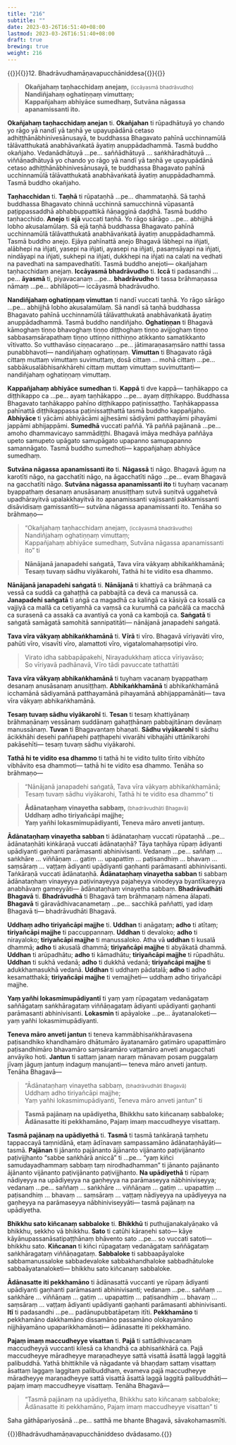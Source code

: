 ```yaml
---
title: "216"
subtitle: ""
date: 2023-03-26T16:51:40+08:00
lastmod: 2023-03-26T16:51:40+08:00
draft: true
brewing: true
weight: 216
---
```


{{<subtitle>}}{{<suttalink src="cnd16">}}12. Bhadrāvudhamāṇavapucchāniddesa{{</suttalink>}}{{</subtitle>}}

> **Okañjahaṃ taṇhacchidaṃ anejaṃ,** <small>(iccāyasmā bhadrāvudho)</small>  
> **Nandiñjahaṃ oghatiṇṇaṃ vimuttaṃ;**  
> **Kappañjahaṃ abhiyāce sumedhaṃ, Sutvāna nāgassa apanamissanti ito.**

**Okañjahaṃ taṇhacchidaṃ anejan** ti. **Okañjahan** ti rūpadhātuyā yo chando yo rāgo yā nandī yā taṇhā ye upayupādānā cetaso adhiṭṭhānābhinivesānusayā, te buddhassa Bhagavato pahīnā ucchinnamūlā tālāvatthukatā anabhāvaṅkatā āyatiṃ anuppādadhammā. Tasmā buddho okañjaho. Vedanādhātuyā …pe… saññādhātuyā … saṅkhāradhātuyā … viññāṇadhātuyā yo chando yo rāgo yā nandī yā taṇhā ye upayupādānā cetaso adhiṭṭhānābhinivesānusayā, te buddhassa Bhagavato pahīnā ucchinnamūlā tālāvatthukatā anabhāvaṅkatā āyatiṃ anuppādadhammā. Tasmā buddho okañjaho.

**Taṇhacchidan** ti. **Taṇhā** ti rūpataṇhā …pe… dhammataṇhā. Sā taṇhā buddhassa Bhagavato chinnā ucchinnā samucchinnā vūpasantā paṭippassaddhā abhabbuppattikā ñāṇagginā daḍḍhā. Tasmā buddho taṇhacchido. **Anejo** ti **ejā** vuccati taṇhā. Yo rāgo sārāgo …pe… abhijjhā lobho akusalamūlaṃ. Sā ejā taṇhā buddhassa Bhagavato pahīnā ucchinnamūlā tālāvatthukatā anabhāvaṅkatā āyatiṃ anuppādadhammā. Tasmā buddho anejo. Ejāya pahīnattā anejo Bhagavā lābhepi na iñjati, alābhepi na iñjati, yasepi na iñjati, ayasepi na iñjati, pasaṃsāyapi na iñjati, nindāyapi na iñjati, sukhepi na iñjati, dukkhepi na iñjati na calati na vedhati na pavedhati na sampavedhatīti. Tasmā buddho anejoti— okañjahaṃ taṇhacchidaṃ anejaṃ. **Iccāyasmā bhadrāvudho** ti. **Iccā** ti padasandhi …pe… **āyasmā** ti, piyavacanaṃ …pe… **bhadrāvudho** ti tassa brāhmaṇassa nāmaṃ …pe… abhilāpoti— iccāyasmā bhadrāvudho.

**Nandiñjahaṃ oghatiṇṇaṃ vimuttan** ti nandī vuccati taṇhā. Yo rāgo sārāgo …pe… abhijjhā lobho akusalamūlaṃ. Sā nandī sā taṇhā buddhassa Bhagavato pahīnā ucchinnamūlā tālāvatthukatā anabhāvaṅkatā āyatiṃ anuppādadhammā. Tasmā buddho nandiñjaho. **Oghatiṇṇan** ti Bhagavā kāmoghaṃ tiṇṇo bhavoghaṃ tiṇṇo diṭṭhoghaṃ tiṇṇo avijjoghaṃ tiṇṇo sabbasaṃsārapathaṃ tiṇṇo uttiṇṇo nitthiṇṇo atikkanto samatikkanto vītivatto. So vutthavāso ciṇṇacaraṇo …pe… jātimaraṇasaṃsāro natthi tassa punabbhavoti— nandiñjahaṃ oghatiṇṇaṃ. **Vimuttan** ti Bhagavato rāgā cittaṃ muttaṃ vimuttaṃ suvimuttaṃ, dosā cittaṃ … mohā cittaṃ …pe… sabbākusalābhisaṅkhārehi cittaṃ muttaṃ vimuttaṃ suvimuttanti— nandiñjahaṃ oghatiṇṇaṃ vimuttaṃ.

**Kappañjahaṃ abhiyāce sumedhan** ti. **Kappā** ti dve kappā— taṇhākappo ca diṭṭhikappo ca …pe… ayaṃ taṇhākappo …pe… ayaṃ diṭṭhikappo. Buddhassa Bhagavato taṇhākappo pahīno diṭṭhikappo paṭinissaṭṭho. Taṇhākappassa pahīnattā diṭṭhikappassa paṭinissaṭṭhattā tasmā buddho kappañjaho. **Abhiyāce** ti yācāmi abhiyācāmi ajjhesāmi sādiyāmi patthayāmi pihayāmi jappāmi abhijappāmi. **Sumedhā** vuccati paññā. Yā paññā pajānanā …pe… amoho dhammavicayo sammādiṭṭhi. Bhagavā imāya medhāya paññāya upeto samupeto upāgato samupāgato upapanno samupapanno samannāgato. Tasmā buddho sumedhoti— kappañjahaṃ abhiyāce sumedhaṃ.

**Sutvāna nāgassa apanamissanti ito** ti. **Nāgassā** ti nāgo. Bhagavā āguṃ na karotīti nāgo, na gacchatīti nāgo, na āgacchatīti nāgo …pe… evaṃ Bhagavā na gacchatīti nāgo. **Sutvāna nāgassa apanamissanti ito** ti tuyhaṃ vacanaṃ byappathaṃ desanaṃ anusāsanaṃ anusiṭṭhaṃ sutvā suṇitvā uggahetvā upadhārayitvā upalakkhayitvā ito apanamissanti vajissanti pakkamissanti disāvidisaṃ gamissantīti— sutvāna nāgassa apanamissanti ito. Tenāha so brāhmaṇo—

> “Okañjahaṃ taṇhacchidaṃ anejaṃ, <small>(iccāyasmā bhadrāvudho)</small>  
> Nandiñjahaṃ oghatiṇṇaṃ vimuttaṃ;  
> Kappañjahaṃ abhiyāce sumedhaṃ, Sutvāna nāgassa apanamissanti ito” ti

> **Nānājanā janapadehi saṅgatā, Tava vīra vākyaṃ abhikaṅkhamānā;**  
> **Tesaṃ tuvaṃ sādhu viyākarohi, Tathā hi te vidito esa dhammo.**

**Nānājanā janapadehi saṅgatā** ti. **Nānājanā** ti khattiyā ca brāhmaṇā ca vessā ca suddā ca gahaṭṭhā ca pabbajitā ca devā ca manussā ca. **Janapadehi saṅgatā** ti aṅgā ca magadhā ca kaliṅgā ca kāsiyā ca kosalā ca vajjiyā ca mallā ca cetiyamhā ca vaṃsā ca kurumhā ca pañcālā ca macchā ca surasenā ca assakā ca avantiyā ca yonā ca kambojā ca. **Saṅgatā** ti saṅgatā samāgatā samohitā sannipatitāti— nānājanā janapadehi saṅgatā.

**Tava vīra vākyaṃ abhikaṅkhamānā** ti. **Vīrā** ti vīro. Bhagavā vīriyavāti vīro, pahūti vīro, visavīti vīro, alamattoti vīro, vigatalomahaṃsotipi vīro.

> Virato idha sabbapāpakehi, Nirayadukkhaṃ aticca vīriyavāso;  
> So vīriyavā padhānavā, Vīro tādi pavuccate tathattāti

**Tava vīra vākyaṃ abhikaṅkhamānā** ti tuyhaṃ vacanaṃ byappathaṃ desanaṃ anusāsanaṃ anusiṭṭhaṃ. **Abhikaṅkhamānā** ti abhikaṅkhamānā icchamānā sādiyamānā patthayamānā pihayamānā abhijappamānāti— tava vīra vākyaṃ abhikaṅkhamānā.

**Tesaṃ tuvaṃ sādhu viyākarohī** ti. **Tesan** ti tesaṃ khattiyānaṃ brāhmaṇānaṃ vessānaṃ suddānaṃ gahaṭṭhānaṃ pabbajitānaṃ devānaṃ manussānaṃ. **Tuvan** ti Bhagavantaṃ bhaṇati. **Sādhu viyākarohī** ti sādhu ācikkhāhi desehi paññapehi paṭṭhapehi vivarāhi vibhajāhi uttānīkarohi pakāsehīti— tesaṃ tuvaṃ sādhu viyākarohi.

**Tathā hi te vidito esa dhammo** ti tathā hi te vidito tulito tīrito vibhūto vibhāvito esa dhammoti— tathā hi te vidito esa dhammo. Tenāha so brāhmaṇo—

> “Nānājanā janapadehi saṅgatā, Tava vīra vākyaṃ abhikaṅkhamānā;  
> Tesaṃ tuvaṃ sādhu viyākarohi, Tathā hi te vidito esa dhammo” ti

> **Ādānataṇhaṃ vinayetha sabbaṃ,** <small>(bhadrāvudhāti Bhagavā)</small>  
> **Uddhaṃ adho tiriyañcāpi majjhe;**  
> **Yaṃ yañhi lokasmimupādiyanti, Teneva māro anveti jantuṃ.**

**Ādānataṇhaṃ vinayetha sabban** ti ādānataṇhaṃ vuccati rūpataṇhā …pe… ādānataṇhāti kiṅkāraṇā vuccati ādānataṇhā? Tāya taṇhāya rūpaṃ ādiyanti upādiyanti gaṇhanti parāmasanti abhinivisanti. Vedanaṃ …pe… saññaṃ … saṅkhāre … viññāṇaṃ … gatiṃ … upapattiṃ … paṭisandhiṃ … bhavaṃ … saṃsāraṃ … vaṭṭaṃ ādiyanti upādiyanti gaṇhanti parāmasanti abhinivisanti. Taṅkāraṇā vuccati ādānataṇhā. **Ādānataṇhaṃ vinayetha sabban** ti sabbaṃ ādānataṇhaṃ vinayeyya paṭivinayeyya pajaheyya vinodeyya byantīkareyya anabhāvaṃ gameyyāti— ādānataṇhaṃ vinayetha sabbaṃ. **Bhadrāvudhāti Bhagavā** ti. **Bhadrāvudhā** ti Bhagavā taṃ brāhmaṇaṃ nāmena ālapati. **Bhagavā** ti gāravādhivacanametaṃ …pe… sacchikā paññatti, yad idaṃ Bhagavā ti— bhadrāvudhāti Bhagavā.

**Uddhaṃ adho tiriyañcāpi majjhe** ti. **Uddhan** ti anāgataṃ; **adho** ti atītaṃ; **tiriyañcāpi majjhe** ti paccuppannaṃ. **Uddhan** ti devaloko; **adho** ti nirayaloko; **tiriyañcāpi majjhe** ti manussaloko. Atha vā **uddhan** ti kusalā dhammā; **adho** ti akusalā dhammā; **tiriyañcāpi majjhe** ti abyākatā dhammā. **Uddhan** ti arūpadhātu; **adho** ti kāmadhātu; **tiriyañcāpi majjhe** ti rūpadhātu. **Uddhan** ti sukhā vedanā; **adho** ti dukkhā vedanā; **tiriyañcāpi majjhe** ti adukkhamasukhā vedanā. **Uddhan** ti uddhaṃ pādatalā; **adho** ti adho kesamatthakā; **tiriyañcāpi majjhe** ti vemajjheti— uddhaṃ adho tiriyañcāpi majjhe.

**Yaṃ yañhi lokasmimupādiyantī** ti yaṃ yaṃ rūpagataṃ vedanāgataṃ saññāgataṃ saṅkhāragataṃ viññāṇagataṃ ādiyanti upādiyanti gaṇhanti parāmasanti abhinivisanti. **Lokasmin** ti apāyaloke …pe… āyatanaloketi— yaṃ yañhi lokasmimupādiyanti.

**Teneva māro anveti jantun** ti teneva kammābhisaṅkhāravasena paṭisandhiko khandhamāro dhātumāro āyatanamāro gatimāro upapattimāro paṭisandhimāro bhavamāro saṃsāramāro vaṭṭamāro anveti anugacchati anvāyiko hoti. **Jantun** ti sattaṃ janaṃ naraṃ mānavaṃ posaṃ puggalaṃ jīvaṃ jāguṃ jantuṃ indaguṃ manujanti— teneva māro anveti jantuṃ. Tenāha Bhagavā—

> “Ādānataṇhaṃ vinayetha sabbaṃ, <small>(bhadrāvudhāti Bhagavā)</small>  
> Uddhaṃ adho tiriyañcāpi majjhe;  
> Yaṃ yañhi lokasmimupādiyanti, Teneva māro anveti jantun” ti

> **Tasmā pajānaṃ na upādiyetha, Bhikkhu sato kiñcanaṃ sabbaloke;**  
> **Ādānasatte iti pekkhamāno, Pajaṃ imaṃ maccudheyye visattaṃ.**

**Tasmā pajānaṃ na upādiyethā** ti. **Tasmā** ti tasmā taṅkāraṇā taṃhetu tappaccayā taṃnidānā, etaṃ ādīnavaṃ sampassamāno ādānataṇhāyāti— tasmā. **Pajānan** ti jānanto pajānanto ājānanto vijānanto paṭivijānanto paṭivijjhanto “sabbe saṅkhārā aniccā” ti …pe… “yaṃ kiñci samudayadhammaṃ sabbaṃ taṃ nirodhadhamman” ti jānanto pajānanto ājānanto vijānanto paṭivijānanto paṭivijjhanto. **Na upādiyethā** ti rūpaṃ nādiyeyya na upādiyeyya na gaṇheyya na parāmaseyya nābhiniviseyya; vedanaṃ …pe… saññaṃ … saṅkhāre … viññāṇaṃ … gatiṃ … upapattiṃ … paṭisandhiṃ … bhavaṃ … saṃsāraṃ … vaṭṭaṃ nādiyeyya na upādiyeyya na gaṇheyya na parāmaseyya nābhiniviseyyāti— tasmā pajānaṃ na upādiyetha.

**Bhikkhu sato kiñcanaṃ sabbaloke** ti. **Bhikkhū** ti puthujjanakalyāṇako vā bhikkhu, sekkho vā bhikkhu. **Sato** ti catūhi kāraṇehi sato— kāye kāyānupassanāsatipaṭṭhānaṃ bhāvento sato …pe… so vuccati satoti— bhikkhu sato. **Kiñcanan** ti kiñci rūpagataṃ vedanāgataṃ saññāgataṃ saṅkhāragataṃ viññāṇagataṃ. **Sabbaloke** ti sabbaapāyaloke sabbamanussaloke sabbadevaloke sabbakhandhaloke sabbadhātuloke sabbaāyatanaloketi— bhikkhu sato kiñcanaṃ sabbaloke.

**Ādānasatte iti pekkhamāno** ti ādānasattā vuccanti ye rūpaṃ ādiyanti upādiyanti gaṇhanti parāmasanti abhinivisanti; vedanaṃ …pe… saññaṃ … saṅkhāre … viññāṇaṃ … gatiṃ … upapattiṃ … paṭisandhiṃ … bhavaṃ … saṃsāraṃ … vaṭṭaṃ ādiyanti upādiyanti gaṇhanti parāmasanti abhinivisanti. **Itī** ti padasandhi …pe… padānupubbatāpetaṃ itīti. **Pekkhamāno** ti pekkhamāno dakkhamāno dissamāno passamāno olokayamāno nijjhāyamāno upaparikkhamānoti— ādānasatte iti pekkhamāno.

**Pajaṃ imaṃ maccudheyye visattan** ti. **Pajā** ti sattādhivacanaṃ maccudheyyā vuccanti kilesā ca khandhā ca abhisaṅkhārā ca. Pajā maccudheyye māradheyye maraṇadheyye sattā visattā āsattā laggā laggitā palibuddhā. Yathā bhittikhile vā nāgadante vā bhaṇḍaṃ sattaṃ visattaṃ āsattaṃ laggaṃ laggitaṃ palibuddhaṃ, evameva pajā maccudheyye māradheyye maraṇadheyye sattā visattā āsattā laggā laggitā palibuddhāti— pajaṃ imaṃ maccudheyye visattaṃ. Tenāha Bhagavā—

> “Tasmā pajānaṃ na upādiyetha, Bhikkhu sato kiñcanaṃ sabbaloke;  
> Ādānasatte iti pekkhamāno, Pajaṃ imaṃ maccudheyye visattan” ti

Saha gāthāpariyosānā …pe… satthā me bhante Bhagavā, sāvakohamasmīti.

{{<eof>}}Bhadrāvudhamāṇavapucchāniddeso dvādasamo.{{</eof>}}